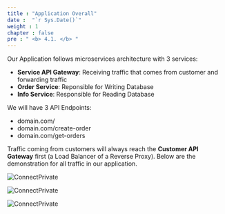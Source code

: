 ```yaml
---
title : "Application Overall"
date :  "`r Sys.Date()`" 
weight : 1
chapter : false
pre : " <b> 4.1. </b> "
---
```


Our Application follows microservices architecture with 3 services: 

- **Service API Gateway**: Receiving traffic that comes from customer and forwarding traffic
- **Order Service**: Reponsible for Writing Database
- **Info Service**: Responsible for Reading Database

We will have 3 API Endpoints:

- domain.com/
- domain.com/create-order
- domain.com/get-orders

Traffic coming from customers will always reach the  **Customer API Gateway** first (a Load Balancer of a Reverse Proxy). Below are the demonstration for all traffic in our application.


![ConnectPrivate](/images/4-cicd/4.1-application/Application.gif)

![ConnectPrivate](/images/4-cicd/4.1-application/Order.gif)

![ConnectPrivate](/images/4-cicd/4.1-application/Info.gif)